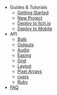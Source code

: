 * Guides & Tutorials
  * [Getting Started](/docs/guides/getting-started.md)
  * [New Project](/docs/guides/new_project.md)
  * [Deploy to Itch.io](/docs/guides/deploy_itch.md)
  * [Deploy to Mobile](/docs/guides/deploy_mobile.md)
* API
  * [$gtk](/docs/API/runtime.md)
  * [Outputs](/docs/API/outputs.md)
  * [Audio](/docs/API/audio.md)
  * [Easing](/docs/API/easing.md)
  * [Grid](/docs/API/grid.md)
  * [Layout](/docs/API/layout.md)
  * [Pixel Arrays](/docs/API/pixel_arrays.md)
  * [cvars](/docs/API/cvars.md)
  * [Ruby](/docs/API/ruby.md)
* [FAQ](/docs/faq/faq_dr.md)
